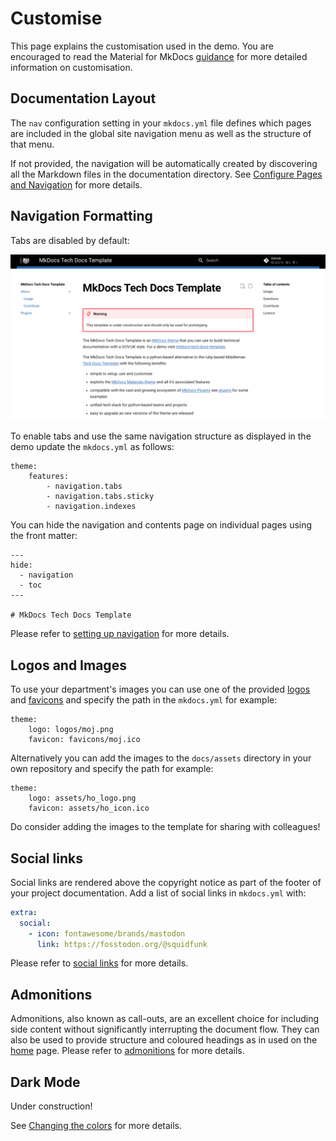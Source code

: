 # Customise

This page explains the customisation used in the demo. You are encouraged to read the Material for MkDocs [guidance](https://squidfunk.github.io/mkdocs-material/) for more detailed information on customisation.

## Documentation Layout

The `nav` configuration setting in your `mkdocs.yml` file defines which pages are included in the global site navigation menu as well as the structure of that menu.

If not provided, the navigation will be automatically created by discovering all the Markdown files in the documentation directory. See [Configure Pages and Navigation](https://www.mkdocs.org/user-guide/writing-your-docs/#configure-pages-and-navigation) for more details.

## Navigation Formatting

Tabs are disabled by default:

![No tabs](no_tabs.png)

To enable tabs and use the same navigation structure as displayed in the demo update the `mkdocs.yml` as follows:
```
theme:
    features:
        - navigation.tabs
        - navigation.tabs.sticky
        - navigation.indexes
```

You can hide the navigation and contents page on individual pages using the front matter:

```
---
hide:
  - navigation
  - toc
---

# MkDocs Tech Docs Template

```

Please refer to [setting up navigation](https://squidfunk.github.io/mkdocs-material/setup/setting-up-navigation/) for more details.

## Logos and Images

To use your department's images you can use one of the provided [logos](../tech_docs_template/logos/) and [favicons](../tech_docs_template/favicons/) and specify the path in the `mkdocs.yml` for example:

```
theme:
    logo: logos/moj.png
    favicon: favicons/moj.ico             
```

Alternatively you can add the images to the `docs/assets` directory in your own repository and specify the path for example:

```
theme:
    logo: assets/ho_logo.png
    favicon: assets/ho_icon.ico             
```

Do consider adding the images to the template for sharing with colleagues!

## Social links

Social links are rendered above the copyright notice as part of the 
footer of your project documentation. Add a list of social links in `mkdocs.yml` 
with:

``` yaml
extra:
  social:
    - icon: fontawesome/brands/mastodon
      link: https://fosstodon.org/@squidfunk
```

Please refer to [social links](https://squidfunk.github.io/mkdocs-material/setup/setting-up-the-footer/?h=social#navigation) for more details.

## Admonitions

Admonitions, also known as call-outs, are an excellent choice for including side content without significantly interrupting the document flow. They can also be used to provide structure and coloured headings as in used on the [home](README.md) page. Please refer to [admonitions](https://squidfunk.github.io/mkdocs-material/reference/admonitions/#admonition-icons) for more details.

## Dark Mode

Under construction!

See [Changing the colors](https://squidfunk.github.io/mkdocs-material/setup/changing-the-colors/) for more details.

